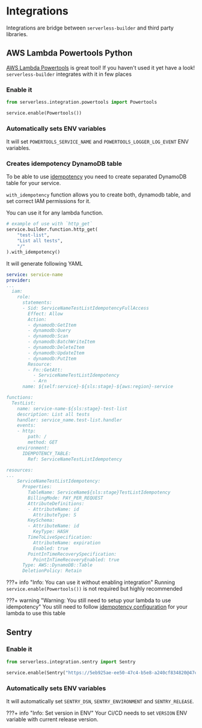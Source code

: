 # Integrations
Integrations are bridge between `serverless-builder` and third party libraries.


## AWS Lambda Powertools Python
[AWS Lambda Powertools](https://awslabs.github.io/aws-lambda-powertools-python/latest/) is great tool! If you haven't used it yet have a look!
`serverless-builder` integrates with it in few places

### Enable it
```python
from serverless.integration.powertools import Powertools

service.enable(Powertools())
```

### Automatically sets ENV variables
It will set `POWERTOOLS_SERVICE_NAME` and `POWERTOOLS_LOGGER_LOG_EVENT` ENV variables.

### Creates idempotency DynamoDB table
To be able to use [idempotency](https://awslabs.github.io/aws-lambda-powertools-python/latest/utilities/idempotency/) you need to create separated DynamoDB table for your service.

`with_idempotency` function allows you to create both, dynamodb table, and set correct IAM permissions for it.

You can use it for any lambda function.

```python
# example of use with `http_get`
service.builder.function.http_get(
    "test-list", 
    "List all tests", 
    "/"
).with_idempotency()
```

It will generate following YAML
```yaml
service: service-name
provider:
...
  iam:
    role:
      statements:
      - Sid: ServiceNameTestListIdempotencyFullAccess
        Effect: Allow
        Action:
        - dynamodb:GetItem
        - dynamodb:Query
        - dynamodb:Scan
        - dynamodb:BatchWriteItem
        - dynamodb:DeleteItem
        - dynamodb:UpdateItem
        - dynamodb:PutItem
        Resource:
        - Fn::GetAtt:
          - ServiceNameTestListIdempotency
          - Arn
      name: ${self:service}-${sls:stage}-${aws:region}-service

functions:
  TestList:
    name: service-name-${sls:stage}-test-list
    description: List all tests
    handler: service_name.test-list.handler
    events:
    - http:
        path: /
        method: GET
    environment:
      IDEMPOTENCY_TABLE:
        Ref: ServiceNameTestListIdempotency

resources:
...
    ServiceNameTestListIdempotency:
      Properties:
        TableName: ServiceName${sls:stage}TestListIdempotency
        BillingMode: PAY_PER_REQUEST
        AttributeDefinitions:
        - AttributeName: id
          AttributeType: S
        KeySchema:
        - AttributeName: id
          KeyType: HASH
        TimeToLiveSpecification:
          AttributeName: expiration
          Enabled: true
        PointInTimeRecoverySpecification:
          PointInTimeRecoveryEnabled: true
      Type: AWS::DynamoDB::Table
      DeletionPolicy: Retain
```

???+ info "Info: You can use it without enabling integration"
     Running `service.enable(Powertools())` is not required but highly recommended

???+ warning "Warning: You still need to setup your lambda to use idempotency"
     You still need to follow [idempotency configuration](https://awslabs.github.io/aws-lambda-powertools-python/latest/utilities/idempotency/#idempotent-decorator) for your lambda to use this table

## Sentry

### Enable it
```python
from serverless.integration.sentry import Sentry

service.enable(Sentry("https://5eb925ae-ee50-47c4-b5e8-a240cf834820@47c4.ingest.sentry.io/123456789"))
```

### Automatically sets ENV variables
It will automatically set `SENTRY_DSN`, `SENTRY_ENVIRONMENT` and `SENTRY_RELEASE`.

???+ info "Info: Set version in ENV"
     Your Ci/CD needs to set `VERSION` ENV variable with current release version.
